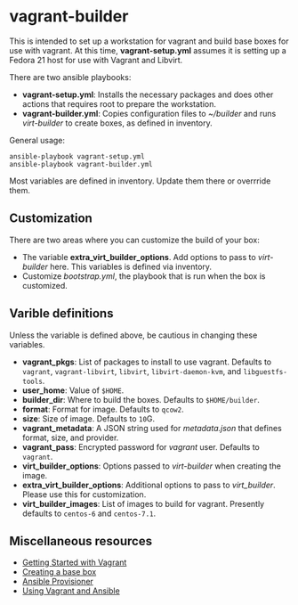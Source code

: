vagrant-builder
===============

This is intended to set up a workstation for vagrant and build base
boxes for use with vagrant.  At this time, **vagrant-setup.yml** assumes
it is setting up a Fedora 21 host for use with Vagrant and Libvirt.

There are two ansible playbooks:

- **vagrant-setup.yml**:  Installs the necessary packages and does other
   actions that requires root to prepare the workstation.
- **vagrant-builder.yml**: Copies configuration files to *~/builder* and
   runs *virt-builder* to create boxes, as defined in inventory.

General usage:

    ansible-playbook vagrant-setup.yml
    ansible-playbook vagrant-builder.yml

Most variables are defined in inventory.  Update them there or overrride them.

Customization
-------------

There are two areas where you can customize the build of your box:

- The variable **extra_virt_builder_options**.  Add options to pass to
  *virt-builder* here.  This variables is defined via inventory.
- Customize *bootstrap.yml*, the playbook that is run when the box is customized.

Varible definitions
-------------------

Unless the variable is defined above, be cautious in changing these
variables.

- **vagrant_pkgs**: List of packages to install to use vagrant.
  Defaults to `vagrant`, `vagrant-libvirt`, `libvirt`,
  `libvirt-daemon-kvm`, and `libguestfs-tools`.
- **user_home**: Value of `$HOME`.
- **builder_dir**: Where to build the boxes.  Defaults to
  `$HOME/builder`.
- **format**: Format for image.  Defaults to `qcow2`.
- **size**: Size of image.  Defaults to `10`G.
- **vagrant_metadata**:  A JSON string used for *metadata.json* that
  defines format, size, and provider.
- **vagrant_pass**:  Encrypted password for *vagrant* user.  Defaults to
  `vagrant`.
- **virt_builder_options**:  Options passed to *virt-builder* when
  creating the image.
- **extra_virt_builder_options**:  Additional options to pass to
  *virt_builder*.  Please use this for customization.
- **virt_builder_images**: List of images to build for vagrant.
  Presently defaults to `centos-6` and `centos-7.1`.

Miscellaneous resources
----------------------

- [Getting Started with Vagrant](http://docs.vagrantup.com/v2/getting-started/index.html)
- [Creating a base box](http://docs.vagrantup.com/v2/boxes/base.html)
- [Ansible Provisioner](http://docs.vagrantup.com/v2/provisioning/ansible.html)
- [Using Vagrant and Ansible](http://docs.ansible.com/guide_vagrant.html)
